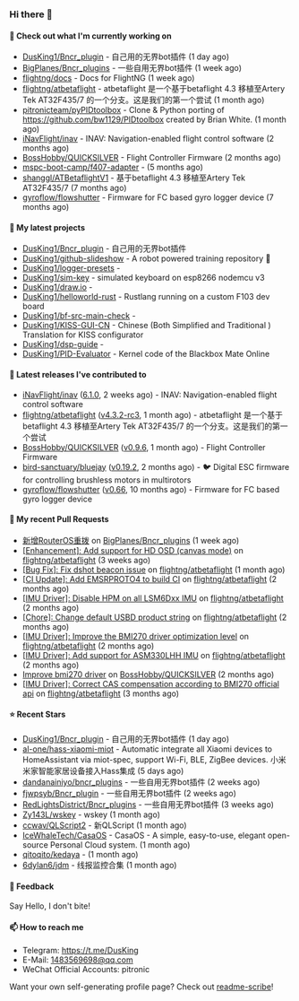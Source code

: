 ### Hi there 👋

#### 👷 Check out what I'm currently working on

- [DusKing1/Bncr_plugin](https://github.com/DusKing1/Bncr_plugin) - 自己用的无界bot插件 (1 day ago)
- [BigPlanes/Bncr_plugins](https://github.com/BigPlanes/Bncr_plugins) - 一些自用无界bot插件 (1 week ago)
- [flightng/docs](https://github.com/flightng/docs) - Docs for FlightNG (1 week ago)
- [flightng/atbetaflight](https://github.com/flightng/atbetaflight) - atbetaflight 是一个基于betaflight 4.3  移植至Artery Tek AT32F435/7 的一个分支。这是我们的第一个尝试 (1 month ago)
- [pitronicteam/pyPIDtoolbox](https://github.com/pitronicteam/pyPIDtoolbox) - Clone &amp; Python porting of https://github.com/bw1129/PIDtoolbox created by Brian White. (1 month ago)
- [iNavFlight/inav](https://github.com/iNavFlight/inav) - INAV: Navigation-enabled flight control software (2 months ago)
- [BossHobby/QUICKSILVER](https://github.com/BossHobby/QUICKSILVER) - Flight Controller Firmware (2 months ago)
- [mspc-boot-camp/f407-adapter](https://github.com/mspc-boot-camp/f407-adapter) -  (5 months ago)
- [shanggl/ATBetaflightV1](https://github.com/shanggl/ATBetaflightV1) - 基于betaflight 4.3  移植至Artery Tek AT32F435/7 (7 months ago)
- [gyroflow/flowshutter](https://github.com/gyroflow/flowshutter) - Firmware for FC based gyro logger device (7 months ago)

#### 🌱 My latest projects

- [DusKing1/Bncr_plugin](https://github.com/DusKing1/Bncr_plugin) - 自己用的无界bot插件
- [DusKing1/github-slideshow](https://github.com/DusKing1/github-slideshow) - A robot powered training repository :robot:
- [DusKing1/logger-presets](https://github.com/DusKing1/logger-presets) - 
- [DusKing1/sim-key](https://github.com/DusKing1/sim-key) - simulated keyboard on esp8266 nodemcu v3
- [DusKing1/draw.io](https://github.com/DusKing1/draw.io) - 
- [DusKing1/helloworld-rust](https://github.com/DusKing1/helloworld-rust) - Rustlang running on a custom F103 dev board
- [DusKing1/bf-src-main-check](https://github.com/DusKing1/bf-src-main-check) - 
- [DusKing1/KISS-GUI-CN](https://github.com/DusKing1/KISS-GUI-CN) - Chinese (Both Simplified and Traditional ) Translation for KISS configurator
- [DusKing1/dsp-guide](https://github.com/DusKing1/dsp-guide) - 
- [DusKing1/PID-Evaluator](https://github.com/DusKing1/PID-Evaluator) - Kernel code of the Blackbox Mate Online

#### 🔭 Latest releases I've contributed to

- [iNavFlight/inav](https://github.com/iNavFlight/inav) ([6.1.0](https://github.com/iNavFlight/inav/releases/tag/6.1.0), 2 weeks ago) - INAV: Navigation-enabled flight control software
- [flightng/atbetaflight](https://github.com/flightng/atbetaflight) ([v4.3.2-rc3](https://github.com/flightng/atbetaflight/releases/tag/v4.3.2-rc3), 1 month ago) - atbetaflight 是一个基于betaflight 4.3  移植至Artery Tek AT32F435/7 的一个分支。这是我们的第一个尝试
- [BossHobby/QUICKSILVER](https://github.com/BossHobby/QUICKSILVER) ([v0.9.6](https://github.com/BossHobby/QUICKSILVER/releases/tag/v0.9.6), 1 month ago) - Flight Controller Firmware
- [bird-sanctuary/bluejay](https://github.com/bird-sanctuary/bluejay) ([v0.19.2](https://github.com/bird-sanctuary/bluejay/releases/tag/v0.19.2), 2 months ago) - :bird: Digital ESC firmware for controlling brushless motors in multirotors
- [gyroflow/flowshutter](https://github.com/gyroflow/flowshutter) ([v0.66](https://github.com/gyroflow/flowshutter/releases/tag/v0.66), 10 months ago) - Firmware for FC based gyro logger device

#### 🔨 My recent Pull Requests

- [新增RouterOS重拨](https://github.com/BigPlanes/Bncr_plugins/pull/6) on [BigPlanes/Bncr_plugins](https://github.com/BigPlanes/Bncr_plugins) (1 week ago)
- [[Enhancement]: Add support for HD OSD (canvas mode)](https://github.com/flightng/atbetaflight/pull/54) on [flightng/atbetaflight](https://github.com/flightng/atbetaflight) (3 weeks ago)
- [[Bug Fix]: Fix dshot beacon issue](https://github.com/flightng/atbetaflight/pull/46) on [flightng/atbetaflight](https://github.com/flightng/atbetaflight) (1 month ago)
- [[CI Update]: Add EMSRPROTO4 to build CI](https://github.com/flightng/atbetaflight/pull/44) on [flightng/atbetaflight](https://github.com/flightng/atbetaflight) (2 months ago)
- [[IMU Driver]: Disable HPM on all LSM6Dxx IMU](https://github.com/flightng/atbetaflight/pull/40) on [flightng/atbetaflight](https://github.com/flightng/atbetaflight) (2 months ago)
- [[Chore]: Change default USBD product string](https://github.com/flightng/atbetaflight/pull/39) on [flightng/atbetaflight](https://github.com/flightng/atbetaflight) (2 months ago)
- [[IMU Driver]: Improve the BMI270 driver optimization level](https://github.com/flightng/atbetaflight/pull/37) on [flightng/atbetaflight](https://github.com/flightng/atbetaflight) (2 months ago)
- [[IMU Driver]: Add support for ASM330LHH IMU](https://github.com/flightng/atbetaflight/pull/35) on [flightng/atbetaflight](https://github.com/flightng/atbetaflight) (2 months ago)
- [Improve bmi270 driver](https://github.com/BossHobby/QUICKSILVER/pull/90) on [BossHobby/QUICKSILVER](https://github.com/BossHobby/QUICKSILVER) (2 months ago)
- [[IMU Driver]: Correct CAS compensation according to BMI270 official api](https://github.com/flightng/atbetaflight/pull/34) on [flightng/atbetaflight](https://github.com/flightng/atbetaflight) (3 months ago)

#### ⭐ Recent Stars

- [DusKing1/Bncr_plugin](https://github.com/DusKing1/Bncr_plugin) - 自己用的无界bot插件 (1 day ago)
- [al-one/hass-xiaomi-miot](https://github.com/al-one/hass-xiaomi-miot) - Automatic integrate all Xiaomi devices to HomeAssistant via miot-spec, support Wi-Fi, BLE, ZigBee devices. 小米米家智能家居设备接入Hass集成 (5 days ago)
- [dandanainiyo/bncr_plugins](https://github.com/dandanainiyo/bncr_plugins) - 一些自用无界bot插件 (2 weeks ago)
- [fjwpsyb/Bncr_plugin](https://github.com/fjwpsyb/Bncr_plugin) - 一些自用无界bot插件 (2 weeks ago)
- [RedLightsDistrict/Bncr_plugins](https://github.com/RedLightsDistrict/Bncr_plugins) - 一些自用无界bot插件 (3 weeks ago)
- [Zy143L/wskey](https://github.com/Zy143L/wskey) - wskey (1 month ago)
- [ccwav/QLScript2](https://github.com/ccwav/QLScript2) - 新QLScript (1 month ago)
- [IceWhaleTech/CasaOS](https://github.com/IceWhaleTech/CasaOS) - CasaOS - A simple, easy-to-use, elegant open-source Personal Cloud system. (1 month ago)
- [qitoqito/kedaya](https://github.com/qitoqito/kedaya) -  (1 month ago)
- [6dylan6/jdm](https://github.com/6dylan6/jdm) - 线报监控合集 (1 month ago)

#### 💬 Feedback

Say Hello, I don't bite!

#### 📫 How to reach me

- Telegram: https://t.me/DusKing
- E-Mail: 1483569698@qq.com
- WeChat Official Accounts: pitronic

Want your own self-generating profile page? Check out [readme-scribe](https://github.com/muesli/readme-scribe)!

